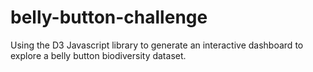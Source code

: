 # belly-button-challenge
Using the D3 Javascript library to generate an interactive dashboard to explore a belly button biodiversity dataset.
